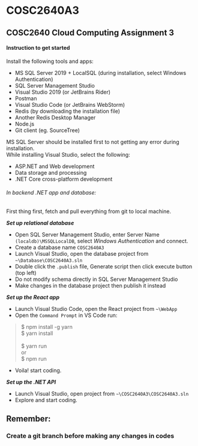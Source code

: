 # COSC2640A3
## COSC2640 Cloud Computing Assignment 3

#### Instruction to get started

Install the following tools and apps:

* MS SQL Server 2019 + LocalSQL (during installation, select Windows Authentication)
* SQL Server Management Studio
* Visual Studio 2019 (or JetBrains Rider)
* Postman
* Visual Studio Code (or JetBrains WebStorm)
* Redis (by downloading the installation file)
* Another Redis Desktop Manager
* Node.js
* Git client (eg. SourceTree)

MS SQL Server should be installed first to not getting any error during installation.<br />
While installing Visual Studio, select the following:
* ASP.NET and Web development
* Data storage and processing
* .NET Core cross-platform development

###### In backend .NET app and database:

First thing first, fetch and pull everything from git to local machine.

***Set up relational database***
* Open SQL Server Management Studio, enter Server Name `(localdb)\MSSQLLocalDB`, select *Windows Authentication* and connect.
* Create a database name `COSC2640A3`
* Launch Visual Studio, open the database project from `~\Database\COSC2640A3.sln`
* Double click the `.publish` file, Generate script then click execute button (top left)
* Do not modify schema directly in SQL Server Management Studio
* Make changes in the database project then publish it instead

***Set up the React app***
* Launch Visual Studio Code, open the React project from `~\WebApp`
* Open the `Command Prompt` in VS Code run:
> $ npm install -g yarn <br/>
> $ yarn install <br /><br />
> $ yarn run <br/> or <br />
> $ npm run
* Voila! start coding.

***Set up the .NET API***
* Launch Visual Studio, open project from `~\COSC2640A3\COSC2640A3.sln`
* Explore and start coding.

## Remember:
### Create a git branch before making any changes in codes
